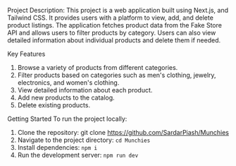 

Project Description:
This project is a web application built using Next.js, and Tailwind CSS. It provides users with a platform to view, add, and delete product listings. The application fetches product data from the Fake Store API and allows users to filter products by category. Users can also view detailed information about individual products and delete them if needed.

Key Features
1. Browse a variety of products from different categories.
2. Filter products based on categories such as men's clothing, jewelry, electronics, and women's clothing.
3. View detailed information about each product.
4. Add new products to the catalog.
5. Delete existing products.

Getting Started
To run the project locally:
1. Clone the repository: git clone https://github.com/SardarPiash/Munchies
2. Navigate to the project directory: `cd Munchies`
3. Install dependencies: `npm i`
4. Run the development server: `npm run dev`